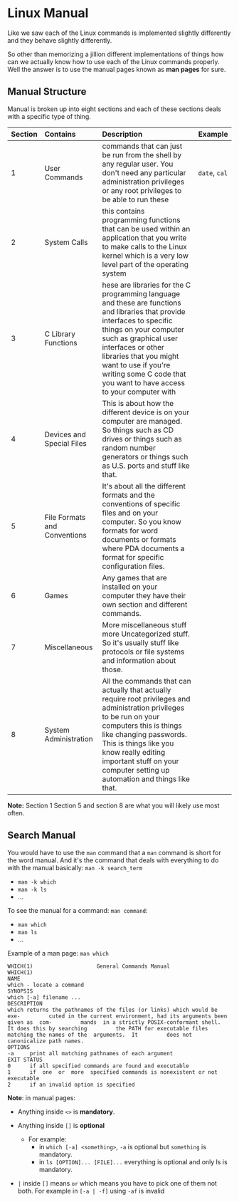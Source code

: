 # Linux Manual

Like we saw each of the Linux commands is implemented slightly differently and they behave slightly differently.

So other than memorizing a jillion different implementations of things how can we actually know how to use each of the Linux commands properly. Well the answer is to use the manual pages known as **man pages** for sure.

## Manual Structure

Manual is broken up into eight sections and each of these sections deals with a specific type of thing.

|Section|Contains|Description|Example|
|:--|:--|:--|:--|
|1|User Commands|commands that can just be run from the shell by any regular user. You don't need any particular administration privileges or any root privileges to be able to run these|`date`, `cal`|
|2|System Calls|this contains programming functions that can be used within an application that you write to make calls to the Linux kernel which is a very low level part of the operating system||
|3|C Library Functions|hese are libraries for the C programming language and these are functions and libraries that provide interfaces to specific things on your computer such as graphical user interfaces or other libraries that you might want to use if you're writing some C code that you want to have access to your computer with||
|4|Devices and Special Files|This is about how the different device is on your computer are managed. So things such as CD drives or things such as random number generators or things such as U.S. ports and stuff like that.||
|5|File Formats and Conventions|It's about all the different formats and the conventions of specific files and on your computer. So you know formats for word documents or formats where PDA documents a format for specific configuration files.||
|6|Games|Any games that are installed on your computer they have their own section and different commands.||
|7|Miscellaneous|More miscellaneous stuff more Uncategorized stuff. So it's usually stuff like protocols or file systems and information about those.||
|8|System Administration|All the commands that can actually that actually require root privileges and administration privileges to be run on your computers this is things like changing passwords. This is things like you know really editing important stuff on your computer setting up automation and things like that.||


**Note:** Section 1 Section 5 and section 8 are what you will likely use most often.

## Search Manual

You would have to use the `man` command that a `man` command is short for the word manual. And it's the command that deals with everything to do with the manual basically: `man -k search_term`
- `man -k which`
- `man -k ls`
- ...

To see the manual for a command: `man command`:
- `man which`
- `man ls`
- ...

Example of a man page: `man which`

```
WHICH(1)                    General Commands Manual                   WHICH(1)                                                                                  NAME                                                                                   which - locate a command                                                                                                                                 SYNOPSIS                                                                               which [-a] filename ...                                                                                                                                  DESCRIPTION                                                                            which returns the pathnames of the files (or links) which would be exe‐         cuted in the current environment, had its arguments been given as  com‐         mands  in a strictly POSIX-conformant shell.  It does this by searching         the PATH for executable files matching the names of the  arguments.  It         does not canonicalize path names.                                                                                                                        OPTIONS                                                                                -a     print all matching pathnames of each argument  
EXIT STATUS                                                                            
0      if all specified commands are found and executable                                                                                                       1      if  one  or  more  specified commands is nonexistent or not executable                                                                                                                                                  2      if an invalid option is specified  
```

**Note**: in manual pages:
- Anything inside `<>` is **mandatory**.
- Anything inside `[]` is **optional**
    - For example:
        - in `which [-a] <something>`, `-a` is optional but `something` is mandatory.
        - in `ls [OPTION]... [FILE]...` everything is optional and only ls is mandatory.

- `|` inside `[]` means `or` which means you have to pick one of them not both. For example in `[-a | -f]` using `-af` is invalid

## 